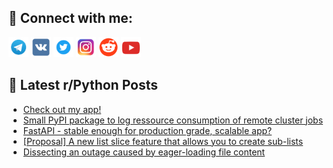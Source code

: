 ## 🔎 Connect with me:
[<img src="https://github.com/bullbesh/bullbesh/blob/main/images/Telegram.png" width="32" height="32" />](https://t.me/bullbesh)
[<img src="https://github.com/bullbesh/bullbesh/blob/main/images/VK.png" width="32" height="32" />](https://vk.com/bullbesh)
[<img src="https://github.com/bullbesh/bullbesh/blob/main/images/Twitter.png" width="32" height="32" />](https://twitter.com/bullbesh1)
[<img src="https://github.com/bullbesh/bullbesh/blob/main/images/Instagram.png" width="32" height="32" />](https://www.instagram.com/bullbesh)
[<img src="https://github.com/bullbesh/bullbesh/blob/main/images/Reddit.png" width="32" height="32" />](https://www.reddit.com/user/bullbesh)
[<img src="https://github.com/bullbesh/bullbesh/blob/main/images/YouTube.png" width="32" height="32" />](https://www.youtube.com/channel/UCtfjRs6uzgq5mfm8S06WTcg)

## 📕 Latest r/Python Posts
<!-- BLOG-POST-LIST:START -->
- [Check out my app!](https://www.reddit.com/r/Python/comments/y50egv/check_out_my_app/)
- [Small PyPI package to log ressource consumption of remote cluster jobs](https://www.reddit.com/r/Python/comments/y4za0a/small_pypi_package_to_log_ressource_consumption/)
- [FastAPI - stable enough for production grade, scalable app?](https://www.reddit.com/r/Python/comments/y4xuxb/fastapi_stable_enough_for_production_grade/)
- [[Proposal] A new list slice feature that allows you to create sub-lists](https://www.reddit.com/r/Python/comments/y4wmxs/proposal_a_new_list_slice_feature_that_allows_you/)
- [Dissecting an outage caused by eager-loading file content](https://www.reddit.com/r/Python/comments/y4wk4l/dissecting_an_outage_caused_by_eagerloading_file/)
<!-- BLOG-POST-LIST:END -->

